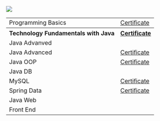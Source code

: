 <img src="https://softuni.bg/content/images/svg-logos/software-university-logo.svg">

<table>
  <tr>
    <td>Programming Basics</td>
    <td>
      <a target="_blank" href="https://softuni.bg/certificates/details/61920/c61c3ccc">Certificate</a>
    </td>
  </tr>
  <tr>
    <th>Technology Fundamentals with Java</th>
    <th>
      <a target="_blank" href="https://softuni.bg/certificates/details/65615/b8f50808">Certificate</a>
    </th>
   </tr>
  
  <tr><td colspan=2>Java Advanved</td></tr>
  <tr>
    <td>Java Advanced</td>
    <td>
      <a href="https://softuni.bg/certificates/details/67986/38bb9c72">Certificate</a>
    </td>
  </tr>
  <tr>
    <td>Java OOP</td>
    <td>
      <a href="https://softuni.bg/certificates/details/69455/fd5e2196">Certificate</a>
    </td>
  </tr>
  
  <tr><td colspan="2">Java DB</td></tr>
  <tr>
    <td>MySQL</td>
    <td>
        <a href="https://softuni.bg/certificates/details/78885/9d8b4768">Certificate</a>
    </td>
  </tr>
  <tr>
    <td>Spring Data</td>
    <td>
        <a href="https://softuni.bg/certificates/details/79018/75381bf1">Certificate</a>
    </td>
  </tr>
   
  <tr><td colspan="2">Java Web</td></tr>
  <tr><td colspan="2">Front End</td></tr>

</table>
